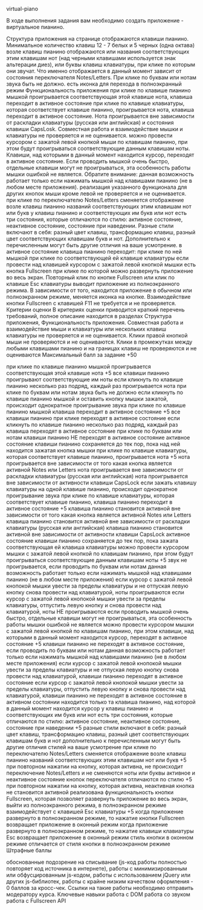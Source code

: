 virtual-piano

В ходе выполнения задания вам необходимо создать приложение - виртуальное пианино.

Структура приложения
на странице отображаются клавиши пианино. Минимальное количество клавиш 12 - 7 белых и 5 черных (одна октава)
возле клавиш пианино отображаются или названия соответствующих этим клавишам нот (над черными клавишами используется знак альтерации диез), или буквы клавиш клавиатуры, при клике по которым они звучат. Что именно отображается в данный момент зависит от состояния переключателя Notes/Letters. При клике по буквам или нотам звука быть не должно.
есть иконка для перехода в полноэкранный режим
Функциональность приложения
при клике по клавише пианино мышкой проигрывается соответствующая этой клавише нота, клавиша переходит в активное состояние
при клике по клавише клавиатуры, которая соответствует клавише пианино, проигрывается нота, клавиша переходит в активное состояние.
Нота проигрывается вне зависимости от раскладки клавиатуры (русская или английская) и состояния клавиши CapsLosk. Совместная работа и взаимодействие мышки и клавиатуры не проверяется и не оценивается.
можно провести курсором с зажатой левой кнопкой мыши по клавишам пианино, при этом будут проигрываться соответствующие данным клавишам ноты. Клавиши, над которыми в данный момент находится курсор, переходят в активное состояние. Если проводить мышкой очень быстро, отдельные клавиши могут не проигрываться, эта особенность работы мышки ошибкой не является.
Обратите внимание:
данная возможность работает только если нажимать мышкой над клавишами пианино (не в любом месте приложения).
реализация указанного функционала для других кнопок мыши кроме левой не проверяется и не оценивается.
при клике по переключателю Notes/Letters сменяется отображение возле клавиш пианино названий соответствующих этим клавишам нот или букв
у клавиш пианино и соответствующих им букв или нот есть три состояния, которые отличаются по стилю: активное состояние, неактивное состояние, состояние при наведении. Разные стили включают в себя: разный цвет клавиш, трансформацию клавиш, разный цвет соответствующих клавишам букв и нот. Дополнительно к перечисленным могут быть другие отличия на ваше усмотрение.
в активное состояние клавиша пианино переходит:
при клике по ней мышкой
при клике по соответствующей ей клавише клавиатуры
если провести над клавишей курсором с зажатой левой кнопкой мышки
есть кнопка Fullscreen при клике по которой можно развернуть приложение во весь экран. Повторный клик по кнопке Fullscreen или клик по клавише Esc клавиатуры выводит приложение из полноэкранного режима. В зависимости от того, находится приложение в обычном или полноэкранном режиме, меняется иконка на кнопке.
Взаимодействие кнопки Fullscreen с клавишей F11 не требуется и не проверяется.
Критерии оценки
В критериях оценки приводится краткий перечень требований, полное описание находится в разделах Структура приложения, Функциональность приложения.
Совместная работа и взаимодействие мыши и клавиатуры или нескольких клавиш клавиатуры не проверяется и не оценивается.
Клики правой кнопкой мыши не проверяются и не оцениваются.
Клики в промежутках между любыми клавишами пианино и на границах клавиш не проверяются и не оцениваются
Максимальный балл за задание +50

при клике по клавише пианино мышкой проигрывается соответствующая этой клавише нота +5
все клавиши пианино проигрывают соответствующие им ноты
если кликнуть по клавише пианино несколько раз подряд, каждый раз проигрывается нота
при клике по буквам или нотам звука быть не должно
если кликнуть по клавише пианино мышкой и оставить кнопку мышки зажатой, происходит однократное проигрывание звука
при клике по клавише пианино мышкой клавиша переходит в активное состояние +5
все клавиши пианино при клике переходят в активное состояние
если кликнуть по клавише пианино несколько раз подряд, каждый раз клавиша переходят в активное состояние
при клике по буквам или нотам клавиши пианино НЕ переходят в активное состояние
активное состояние клавиши пианино сохраняется до тек пор, пока над ней находится зажатая кнопка мышки
при клике по клавише клавиатуры, которая соответствует клавише пианино, проигрывается нота +5
нота проигрывается вне зависимости от того какая кнопка является активной Notes или Letters
нота проигрывается вне зависимости от раскладки клавиатуры (русская или английская)
нота проигрывается вне зависимости от активности клавиши CapsLock
если зажать клавишу клавиатуры на одной клавише пианино, происходит однократное проигрывание звука
при клике по клавише клавиатуры, которая соответствует клавише пианино, клавиша пианино переходит в активное состояние +5
клавиша пианино становится активной вне зависимости от того какая кнопка является активной Notes или Letters
клавиша пианино становится активной вне зависимости от раскладки клавиатуры (русская или английская)
клавиша пианино становится активной вне зависимости от активности клавиши CapsLock
активное состояние клавиши пианино сохраняется до тек пор, пока зажата соответствующая ей клавиша клавиатуры
можно провести курсором мышки с зажатой левой кнопкой по клавишам пианино, при этом будут проигрываться соответствующие данным клавишам ноты +5
звук не проигрывается, если проводить по буквам или нотам
данная возможность работает только если нажимать мышкой над клавишами пианино (не в любом месте приложения)
если курсор с зажатой левой кнопокой мышки увести за пределы клавиатуры и не отпуская левую кнопку снова провести над клавиатурой, ноты проигрываются
если курсор с зажатой левой кнопокой мышки увести за пределы клавиатуры, отпустить левую кнопку и снова провести над клавиатурой, ноты НЕ проигрываются
если проводить мышкой очень быстро, отдельные клавиши могут не проигрываться, эта особенность работы мышки ошибкой не является
можно провести курсором мышки с зажатой левой кнопкой по клавишам пианино, при этом клавиши, над которыми в данный момент находится курсор, переходят в активное состояние +5
клавиши пианино не переходят в активное состояние, если проводить по буквам или нотам
данная возможность работает только если нажимать мышкой над клавишами пианино (не в любом месте приложения)
если курсор с зажатой левой кнопокой мышки увести за пределы клавиатуры и не отпуская левую кнопку снова провести над клавиатурой, клавиши пианино переходят в активное состояние
если курсор с зажатой левой кнопокой мышки увести за пределы клавиатуры, отпустить левую кнопку и снова провести над клавиатурой, клавиши пианино не переходят в активное состояние
в активном состоянии находится только та клавиша пианино, над которой в данный момент находится курсор
у клавиш пианино и соответствующих им букв или нот есть три состояния, которые отличаются по стилю: активное состояние, неактивное состояние, состояние при наведении +5
разные стили включают в себя: разный цвет клавиш, трансформацию клавиш, разный цвет соответствующих клавишам букв и нот
дополнительно к перечисленным могут быть другие отличия стилей на ваше усмотрение
при клике по переключателю Notes/Letters сменяется отображение возле клавиш пианино названий соответствующих этим клавишам нот или букв +5
при повторном нажатии на кнопку, которая активна, не происходит переключение Notes/Letters и не сменяются ноты или буквы
активное и неактивное состояние кнопок переключателя отличаются по стилю +5
при повторном нажатии на кнопку, которая активна, неактивная кнопка не становится активной
реализована функциональность кнопки Fullscreen, которая позволяет развернуть приложение во весь экран, выйти из полноэкранного режима, в полноэкранном режиме взаимодействует с клавишей Esc клавиатуры +5
когда приложение развернуто в полноэкранном режиме, то нажатие кнопки Fullscreen возвращает приложение в оконный режим
когда приложение развернуто в полноэкранном режиме, то нажатие клавиши клавиатуры Esc возвращает приложение в оконный режим
стиль кнопки в оконном режиме отличается от стиля кнопки в полноэкранном режиме
Штрафные баллы

обоснованные подозрение на списывание (js-код работы полностью повторяет код источника в интернете), работы с минимизированным или обфусцированным js-кодом, работы с использованием jQuery или других js-библиотек, работы с крайне низким качеством оформления - 0 баллов за кросс-чек. Ссылки на такие работы необходимо отправить модератору курса.
Ключевые навыки
работа с DOM
работа со звуком
работа с Fullscreen API
